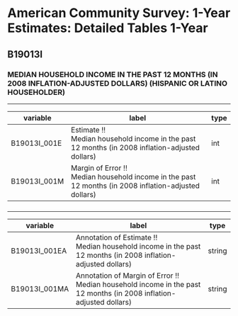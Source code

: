 # American Community Survey: 1-Year Estimates: Detailed Tables 1-Year

## B19013I

### MEDIAN HOUSEHOLD INCOME IN THE PAST 12 MONTHS (IN 2008 INFLATION-ADJUSTED DOLLARS) (HISPANIC OR LATINO HOUSEHOLDER)

___

| variable | label | type |
| ----- | ----- | ----- |
| B19013I_001E | Estimate !!<br>Median household income in the past 12 months (in 2008 inflation-adjusted dollars) | int |
| B19013I_001M | Margin of Error !!<br>Median household income in the past 12 months (in 2008 inflation-adjusted dollars) | int |
### 

___

| variable | label | type |
| ----- | ----- | ----- |
| B19013I_001EA | Annotation of Estimate !!<br>Median household income in the past 12 months (in 2008 inflation-adjusted dollars) | string |
| B19013I_001MA | Annotation of Margin of Error !!<br>Median household income in the past 12 months (in 2008 inflation-adjusted dollars) | string |

